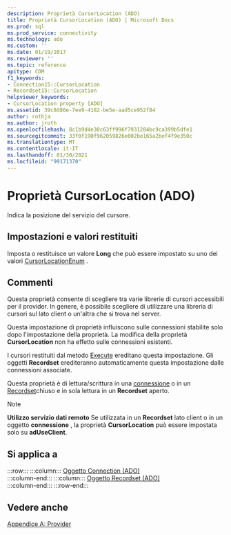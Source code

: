 ```yaml
---
description: Proprietà CursorLocation (ADO)
title: Proprietà CursorLocation (ADO) | Microsoft Docs
ms.prod: sql
ms.prod_service: connectivity
ms.technology: ado
ms.custom: ''
ms.date: 01/19/2017
ms.reviewer: ''
ms.topic: reference
apitype: COM
f1_keywords:
- Connection15::CursorLocation
- Recordset15::CursorLocation
helpviewer_keywords:
- CursorLocation property [ADO]
ms.assetid: 39c8d86e-7ee9-4182-be5e-aad5ce952f84
author: rothja
ms.author: jroth
ms.openlocfilehash: 8c1b9d4e30c63ff996f7931284bc9ca399b5dfe1
ms.sourcegitcommit: 33f0f190f962059826e002be165a2bef4f9e350c
ms.translationtype: MT
ms.contentlocale: it-IT
ms.lasthandoff: 01/30/2021
ms.locfileid: "99171370"
---
```

# <a name="cursorlocation-property-ado"></a>Proprietà CursorLocation (ADO)
Indica la posizione del servizio del cursore.  
  
## <a name="settings-and-return-values"></a>Impostazioni e valori restituiti  
 Imposta o restituisce un valore **Long** che può essere impostato su uno dei valori [CursorLocationEnum](./cursorlocationenum.md) .  
  
## <a name="remarks"></a>Commenti  
 Questa proprietà consente di scegliere tra varie librerie di cursori accessibili per il provider. In genere, è possibile scegliere di utilizzare una libreria di cursori sul lato client o un'altra che si trova nel server.  
  
 Questa impostazione di proprietà influiscono sulle connessioni stabilite solo dopo l'impostazione della proprietà. La modifica della proprietà **CursorLocation** non ha effetto sulle connessioni esistenti.  
  
 I cursori restituiti dal metodo [Execute](./execute-method-ado-connection.md) ereditano questa impostazione. Gli oggetti **Recordset** erediteranno automaticamente questa impostazione dalle connessioni associate.  
  
 Questa proprietà è di lettura/scrittura in una [connessione](./connection-object-ado.md) o in un [Recordset](./recordset-object-ado.md)chiuso e in sola lettura in un **Recordset** aperto.  
  
> [!NOTE]
>  **Utilizzo servizio dati remoto** Se utilizzata in un **Recordset** lato client o in un oggetto **connessione** , la proprietà **CursorLocation** può essere impostata solo su **adUseClient**.  
  
## <a name="applies-to"></a>Si applica a  

:::row:::
    :::column:::
        [Oggetto Connection (ADO)](./connection-object-ado.md)  
    :::column-end:::
    :::column:::
        [Oggetto Recordset (ADO)](./recordset-object-ado.md)  
    :::column-end:::
:::row-end:::

## <a name="see-also"></a>Vedere anche  
 [Appendice A: Provider](../../guide/appendixes/appendix-a-providers.md)